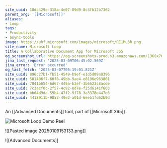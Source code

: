 ```yaml
---
site_uuid: 10dc429e-318a-4e07-89d9-8c3fb12b7362
parent_org: '[[Microsoft]]'
aliases:
- Loop
tags:
- Productivity
- async-tools
image: https://uhf.microsoft.com/images/microsoft/RE1Mu3b.png
site_name: Microsoft Loop
title: A Collaborative Document App for Microsoft 365
og_screenshot_url: https://og-screenshots-prod.s3.amazonaws.com/1366x768/80/false/e9d5855054048f1e4724f07e587368948a9ea7e4305876427ff65a5747ce2975.jpeg
jina_last_request: '2025-03-09T06:45:02.569Z'
jina_error: 'Error occurred'
og_last_fetch: '2025-03-07T05:19:01.821Z'
site_uuid: 896c27b1-fb51-4549-b9ef-e1d5d09a8396
site_uuid: 501406f7-60f8-49bb-9ae4-e8196e963801
site_uuid: 7841b654-6d67-449a-b2ef-3b6623c8acde
site_uuid: 7c3acf0c-2f57-4c92-8d7e-f25d6141f603
site_uuid: bb04d9da-59b4-47f2-9f78-3a3378e447e6
site_uuid: 4418911b-9853-49e3-a01d-6eeb1fd62b9d
---
```


An [[Advanced Documents]] tool, part of [[Microsoft 365]]

![Microsoft Loop Demo Reel](https://s7d2.scene7.com/is/content/microsoftcorp/00%20SlashmenuHd_video_en-us-0x720-3266k)

![[Pasted image 20250109153133.png]]

![[Advanced Documents]]
